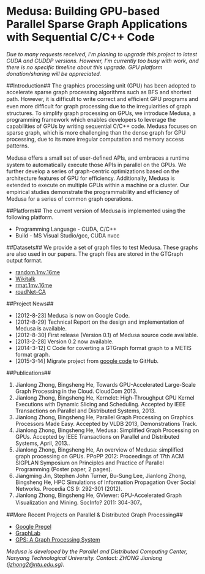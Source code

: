 # Medusa: Building GPU-based Parallel Sparse Graph Applications with Sequential C/C++ Code

_Due to many requests received, I'm planing to upgrade this project to latest CUDA and CUDDP versions. However, I'm currently too busy with work, and there is no specific timeline about this upgrade. GPU platform donation/sharing will be appreciated._

##Introduction##
The graphics processing unit (GPU) has been adopted to accelerate sparse graph processing algorithms such as BFS and shortest path. However, it is difﬁcult to write correct and efﬁcient GPU programs and even more difﬁcult for graph processing due to the irregularities of graph structures. To simplify graph processing on GPUs, we introduce Medusa, a programming framework which enables developers to leverage the capabilities of GPUs by writing sequential C/C++ code. Medusa focuses on sparse graph, which is more challenging than the dense graph for GPU processing, due to its more irregular computation and memory access patterns.

Medusa offers a small set of user-deﬁned APIs, and embraces a runtime system to automatically execute those APIs in parallel on the GPUs. We further develop a series of graph-centric optimizations based on the architecture features of GPU for efﬁciency. Additionally, Medusa is extended to execute on multiple GPUs within a machine or a cluster. Our empirical studies demonstrate the programmability and efﬁciency of Medusa for a series of common graph operations.

##Platform##
The current version of Medusa is implemented using the following platform.
* Programming Language - CUDA, C/C++
* Build - MS Visual Studio/gcc, CUDA nvcc

##Datasets##
We provide a set of graph files to test Medusa. These graphs are also used in our papers. The graph files are stored in the GTGraph output format.
* [random.1mv.16me](https://github.com/JianlongZhong/Medusa/raw/master/datasets/random.1mv.16me.tar.gz)
* [Wikitalk](https://github.com/JianlongZhong/Medusa/raw/master/datasets/WikiTalk.tar.gz)
* [rmat.1mv.16me](https://github.com/JianlongZhong/Medusa/raw/master/datasets/rmat.1mv.16me.tar.gz)
* [roadNet-CA](https://github.com/JianlongZhong/Medusa/raw/master/datasets/roadNet-CA.tar.gz)


##Project News##
- [2012-8-23] Medusa is now on Google Code.
- [2012-8-29] Technical Report on the design and implementation of Medusa is available.
- [2012-8-30] First release (Version 0.1) of Medusa source code available.
- [2013-2-28] Version 0.2 now available.
- [2014-3-12] C Code for coverting a GTGraph format graph to a METIS format graph.
- [2015-3-14] Migrate project from [google code](https://code.google.com/p/medusa-gpu/) to GitHub.

##Publications##
1. Jianlong Zhong, Bingsheng He, Towards GPU-Accelerated Large-Scale Graph Processing in the Cloud. CloudCom 2013.
2. Jianlong Zhong, Bingsheng He, Kernelet: High-Throughput GPU Kernel Executions with Dynamic Slicing and Scheduling. Accepted by IEEE Transactions on Parallel and Distributed Systems, 2013.
3. Jianlong Zhong, Bingsheng He, Parallel Graph Processing on Graphics Processors Made Easy. Accepted by VLDB 2013, Demonstrations Track.
4. Jianlong Zhong, Bingsheng He, Medusa: Simplified Graph Processing on GPUs. Accepted by IEEE Transactions on Parallel and Distributed Systems, April, 2013..
5. Jianlong Zhong, Bingsheng He, An overview of Medusa: simplified graph processing on GPUs. PPoPP 2012: Proceedings of 17th ACM SIGPLAN Symposium on Principles and Practice of Parallel Programming (Poster paper, 2 pages).
6. Jiangming Jin, Stephen John Turner, Bu-Sung Lee, Jianlong Zhong, Bingsheng He, HPC Simulations of Information Propagation Over Social Networks. Procedia CS 9: 292-301 (2012).
7. Jianlong Zhong, Bingsheng He, GViewer: GPU-Accelerated Graph Visualization and Mining. SocInfo? 2011: 304-307。

##More Recent Projects on Parallel & Distributed Graph Processing##
* [Google Pregel](http://dl.acm.org/citation.cfm?id=1807184)
* [GraphLab](http://graphlab.org/)
* [GPS: A Graph Processing System](http://infolab.stanford.edu/gps/)


*Medusa is developed by the Parallel and Distributed Computing Center, Nanyang Technological University. Contact: ZHONG Jianlong (jzhong2@ntu.edu.sg).*
